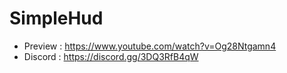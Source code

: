 # SimpleHud

* Preview : https://www.youtube.com/watch?v=Og28Ntgamn4
* Discord : https://discord.gg/3DQ3RfB4qW
